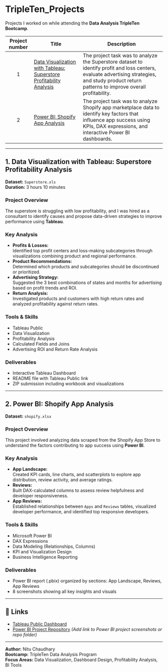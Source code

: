 # TripleTen_Projects  

Projects I worked on while attending the **Data Analysis TripleTen Bootcamp**.

| Project number | Title | Description |
| :-----------: | ----------- | ----------- |
| 1 | [Data Visualization with Tableau: Superstore Profitability Analysis](#1-data-visualization-with-tableau-superstore-profitability-analysis) | The project task was to analyze the Superstore dataset to identify profit and loss centers, evaluate advertising strategies, and study product return patterns to improve overall profitability. |
| 2 | [Power BI: Shopify App Analysis](#2-power-bi-shopify-app-analysis) | The project task was to analyze Shopify app marketplace data to identify key factors that influence app success using KPIs, DAX expressions, and interactive Power BI dashboards. |

---

## 1. Data Visualization with Tableau: Superstore Profitability Analysis  
**Dataset:** `Superstore.xls`  
**Duration:** 3 hours 10 minutes  

### Project Overview
The superstore is struggling with low profitability, and I was hired as a consultant to identify causes and propose data-driven strategies to improve performance using **Tableau**.

### Key Analysis
- **Profits & Losses:**  
  Identified top profit centers and loss-making subcategories through visualizations combining product and regional performance.
- **Product Recommendations:**  
  Determined which products and subcategories should be discontinued or prioritized.
- **Advertising Strategy:**  
  Suggested the 3 best combinations of states and months for advertising based on profit trends and ROI.
- **Return Analysis:**  
  Investigated products and customers with high return rates and analyzed profitability against return rates.

### Tools & Skills
- Tableau Public  
- Data Visualization  
- Profitability Analysis  
- Calculated Fields and Joins  
- Advertising ROI and Return Rate Analysis  

### Deliverables
- Interactive Tableau Dashboard  
- README file with Tableau Public link  
- ZIP submission including workbook and visualizations  

---

## 2. Power BI: Shopify App Analysis  
**Dataset:** `shopify.xlsx`

### Project Overview
This project involved analyzing data scraped from the Shopify App Store to understand the factors contributing to app success using **Power BI**.

### Key Analysis
- **App Landscape:**  
  Created KPI cards, line charts, and scatterplots to explore app distribution, review activity, and average ratings.  
- **Reviews:**  
  Built DAX-calculated columns to assess review helpfulness and developer responsiveness.  
- **App Reviews:**  
  Established relationships between `Apps` and `Reviews` tables, visualized developer performance, and identified top responsive developers.
  
### Tools & Skills
- Microsoft Power BI  
- DAX Expressions  
- Data Modeling (Relationships, Columns)  
- KPI and Visualization Design  
- Business Intelligence Reporting  

### Deliverables
- Power BI report (.pbix) organized by sections: App Landscape, Reviews, App Reviews  
- 8 screenshots showing all key insights and visuals  

---

## 🔗 Links
- [Tableau Public Dashboard](https://public.tableau.com/views/Book1_17535849323360/FinalStory?:language=en-GB&:sid=&:redirect=auth&:display_count=n&:origin=viz_share_link)
- [Power BI Project Repository](#) *(Add link to Power BI project screenshots or repo folder)*  

---

**Author:** Nitu Chaudhary  
**Bootcamp:** TripleTen Data Analysis Program  
**Focus Areas:** Data Visualization, Dashboard Design, Profitability Analysis, BI Tools

